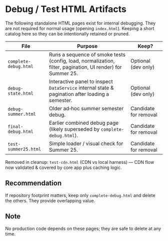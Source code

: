 # Debug / Test HTML Artifacts

The following standalone HTML pages exist for internal debugging. They are not required for normal usage (opening `index.html`). Keeping a short catalog here so they can be intentionally retained or pruned.

| File | Purpose | Keep? |
|------|---------|-------|
| `complete-debug.html` | Runs a sequence of smoke tests (config, load, normalization, filter, pagination, UI render) for Summer 25. | Optional (dev only) |
| `debug-state.html` | Interactive panel to inspect `DataService` internal state & pagination after loading a semester. | Optional (dev only) |
| `debug-summer.html` | Older ad‑hoc summer semester debug. | Candidate for removal |
| `final-debug.html` | Earlier combined debug page (likely superseded by `complete-debug.html`). | Candidate for removal |
| `test-summer25.html` | Simple loader / visual check for Summer 25. | Candidate for removal |

Removed in cleanup: `test-cdn.html` (CDN vs local harness) — CDN flow now validated & covered by core app plus caching logic.

## Recommendation

If repository footprint matters, keep only `complete-debug.html` and delete the others. They provide overlapping value.

## Note

No production code depends on these pages; they are safe to delete at any time.
